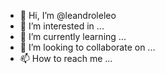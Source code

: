 - 👋 Hi, I’m @leandroleleo
- 👀 I’m interested in ...
- 🌱 I’m currently learning ...
- 💞️ I’m looking to collaborate on ...
- 📫 How to reach me ...

<!---
leandroleleo/leandroleleo is a ✨ special ✨ repository because its `README.md` (this file) appears on your GitHub profile.
You can click the Preview link to take a look at your changes.
--->
